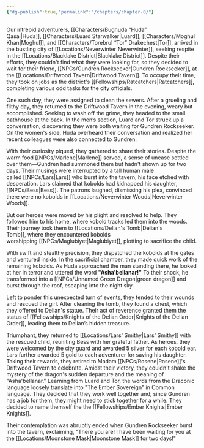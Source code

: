```yaml
---
{"dg-publish":true,"permalink":"/chapters/chapter-0/"}
---
```


Our intrepid adventurers, [[Characters/Bughuda “Huda” Qasai\|Huda]], [[Characters/Luard Starwalker\|Luard]], [[Characters/Moghul Khan\|Moghul]], and [[Characters/Torebrul “Tor” Drakechest\|Tor]], arrived in the bustling city of [[Locations/Neverwinter\|Neverwinter]], seeking respite in the [[Locations/Blacklake District\|Blacklake District]]. Despite their efforts, they couldn't find what they were looking for, so they decided to wait for their friend, [[NPCs/Gundren Rockseeker\|Gundren Rockseeker]], at the [[Locations/Driftwood Tavern\|Driftwood Tavern]]. To occupy their time, they took on jobs as the district's [[Fellowships/Ratcatchers\|Ratcatchers]], completing various odd tasks for the city officials.

One such day, they were assigned to clean the sewers. After a grueling and filthy day, they returned to the Driftwood Tavern in the evening, weary but accomplished. Seeking to wash off the grime, they headed to the small bathhouse at the back. In the men’s section, Luard and Tor struck up a conversation, discovering they were both waiting for Gundren Rockseeker. On the women's side, Huda overheard their conversation and realized her recent colleagues were also connected to Gundren.

With their curiosity piqued, they gathered to share their stories. Despite the warm food [[NPCs/Marlene\|Marlene]] served, a sense of unease settled over them—Gundren had summoned them but hadn't shown up for two days. Their musings were interrupted by a tall human male called [[NPCs/Lars\|Lars]] who burst into the tavern, his face etched with desperation. Lars claimed that kobolds had kidnapped his daughter, [[NPCs/Bess\|Bess]]. The patrons laughed, dismissing his plea, convinced there were no kobolds in [[Locations/Neverwinter Woods\|Neverwinter Woods]].

But our heroes were moved by his plight and resolved to help. They followed him to his home, where kobold tracks led them into the woods. Their journey took them to [[Locations/Delian's Tomb\|Delian's Tomb]], where they encountered kobolds worshipping [[NPCs/Maglubiyet\|Maglubiyet]], plotting to sacrifice the child.

With swift and stealthy precision, they dispatched the kobolds at the gates and ventured inside. In the sacrificial chamber, they made quick work of the remaining kobolds. As Huda approached the man standing there, he looked at her in terror and uttered the word **"Asha'bellanar!"** To their shock, he transformed into a [[NPCs/Unnamed Green Dragon\|green dragon]] and burst through the roof, escaping into the night sky.

Left to ponder this unexpected turn of events, they tended to their wounds and rescued the girl. After cleaning the tomb, they found a chest, which they offered to Delian's statue. Their act of reverence granted them the status of [[Fellowships/Knights of the Delian Order\|Knights of the Delian Order]], leading them to Delian’s hidden treasure.

Triumphant, they returned to [[Locations/Lars' Smithy\|Lars' Smithy]] with the rescued child, reuniting Bess with her grateful father. As heroes, they were welcomed by the city guard and awarded 5 silver for each kobold ear. Lars further awarded 5 gold to each adventurer for saving his daughter. Taking their rewards, they retired to Madam [[NPCs/Rosene\|Rosene]]'s Driftwood Tavern to celebrate. Amidst their victory, they couldn't shake the mystery of the dragon's sudden departure and the meaning of "Asha'bellanar." Learning from Luard and Tor, the words from the Draconic language loosely translate into "The Ember Sovereign" in Common language. They decided that they work well together and, since Gundren has a job for them, they might need to stick together for a while. They decided to name themself the the [[Fellowships/Ember Knights\|Ember Knights]].

Their contemplation was abruptly ended when Gundren Rockseeker burst into the tavern, exclaiming, "There you are! I have been waiting for you at the [[Locations/Moonstone Mask\|Moonstone Mask]] for two days!"
